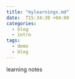 ```yaml
---
title: "mylearnings.md"
date:  T15:34:30 +04:00
categories:
  - blog
  - intro
tags:
  - demo
  - blog
---
```

learning notes
